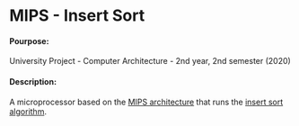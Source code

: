 <h1>MIPS - Insert Sort</h1>
<h4>Pourpose:</h4><p>University Project - Computer Architecture - 2nd year, 2nd semester (2020)</p>
<h4>Description:</h4> <p>A microprocessor based on the <a href="https://en.wikipedia.org/wiki/MIPS_architecture" target="_blank">MIPS architecture</a> that runs the <a href="https://www.geeksforgeeks.org/insertion-sort/" target="_blank">insert sort algorithm</a>.</p>
